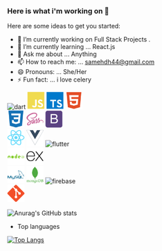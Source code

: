### Here is what i'm working on 👋



Here are some ideas to get you started:
- 🔭 I’m currently working on Full Stack Projects .
- 🌱 I’m currently learning ... React.js
- 💬 Ask me about ... Anything
- 📫 How to reach me: ... samehdh44@gmail.com
- 😄 Pronouns: ... She/Her
- ⚡ Fun fact: ... i love celery

<p>
<!-- languages -->
<img  alt="dart" width="40" height="40" src="https://www.vectorlogo.zone/logos/dartlang/dartlang-icon.svg"/> 
<img width="40" height="40" alt="javascript" src="./icons/javascript-plain.svg"/>
<img width="40" height="40" alt="typescript" src="./icons/typescript-plain.svg"/>
<img width="40" height="40" alt="HTML5" src="./icons/html5-plain.svg"/></br>
<!-- styling -->
<img width="40" height="40" alt="CSS3" src="./icons/css3-plain.svg"/>
<img width="40" height="40" alt="sass" src="./icons/sass-original.svg"/>
<img width="40" height="40" alt="bootstrap" src="./icons/bootstrap-plain.svg"/></br>
<!-- frontend -->
<img width="40" height="40" alt="react" src="./icons/react-original.svg"/>
<img width="40" height="40" alt="vuejs" src="./icons/vuejs-plain.svg"/>
<img  alt="flutter" width="40" height="40"  src="https://www.vectorlogo.zone/logos/flutterio/flutterio-icon.svg"/></br>
<!-- Backend -->
<img width="40" height="40" alt="nodejs" src="./icons/nodejs-plain-wordmark.svg"/>
<img width="40" height="40" alt="express" src="./icons/express-original.svg"/></br>
<!-- Daatabases -->
<img width="40" height="40" alt="mysql" src="./icons/mysql-plain-wordmark.svg"/>
<img width="40" height="40" alt="mongodb" src="./icons/mongodb-plain-wordmark.svg"/>
<img  alt="firebase" width="40" height="40" src="https://www.vectorlogo.zone/logos/firebase/firebase-icon.svg"/> </br>
<!-- github-git -->
<img width="40" height="40" alt="git" src="./icons/git-plain.svg"/>
</p>







![Anurag's GitHub stats](https://github-readme-stats.vercel.app/api?username=sameh-dh&hide=issues&show_icons=true)

- Top languages

[![Top Langs](https://github-readme-stats.vercel.app/api/top-langs/?username=sameh-dh)](https://github.com/anuraghazra/github-readme-stats)
